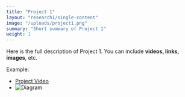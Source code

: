 ```yaml
---
title: "Project 1"
layout: "research1/single-content"
image: "/uploads/project1.png"
summary: "Short summary of Project 1"
weight: 1
---
```

Here is the full description of Project 1. You can include **videos, links, images**, etc.

Example:

- [Project Video](https://youtu.be/XXXX)
- ![Diagram](/uploads/diagram.png)

